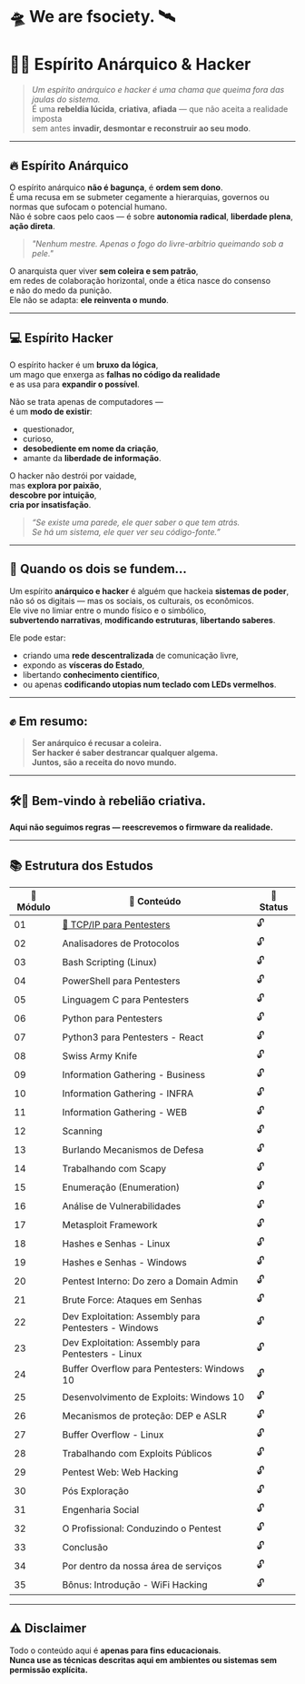 # 🛸 We are fsociety. 🛰️

# 🧠🔥 Espírito Anárquico & Hacker

> *Um espírito anárquico e hacker é uma chama que queima fora das jaulas do sistema.*  
> É uma **rebeldia lúcida**, **criativa**, **afiada** — que não aceita a realidade imposta  
> sem antes **invadir, desmontar e reconstruir ao seu modo**.

---

## 🔥 Espírito Anárquico

O espírito anárquico **não é bagunça**, é **ordem sem dono**.  
É uma recusa em se submeter cegamente a hierarquias, governos ou normas que sufocam o potencial humano.  
Não é sobre caos pelo caos — é sobre **autonomia radical**, **liberdade plena**, **ação direta**.

> *"Nenhum mestre. Apenas o fogo do livre-arbítrio queimando sob a pele."*

O anarquista quer viver **sem coleira e sem patrão**,  
em redes de colaboração horizontal, onde a ética nasce do consenso  
e não do medo da punição.  
Ele não se adapta: **ele reinventa o mundo**.

---

## 💻 Espírito Hacker

O espírito hacker é um **bruxo da lógica**,  
um mago que enxerga as **falhas no código da realidade**  
e as usa para **expandir o possível**.

Não se trata apenas de computadores —  
é um **modo de existir**:

- questionador,  
- curioso,  
- **desobediente em nome da criação**,  
- amante da **liberdade de informação**.

O hacker não destrói por vaidade,  
mas **explora por paixão**,  
**descobre por intuição**,  
**cria por insatisfação**.

> *“Se existe uma parede, ele quer saber o que tem atrás.  
> Se há um sistema, ele quer ver seu código-fonte.”*

---

## 🧬 Quando os dois se fundem…

Um espírito **anárquico e hacker** é alguém que hackeia **sistemas de poder**,  
não só os digitais — mas os sociais, os culturais, os econômicos.  
Ele vive no limiar entre o mundo físico e o simbólico,  
**subvertendo narrativas**, **modificando estruturas**, **libertando saberes**.

Ele pode estar:

- criando uma **rede descentralizada** de comunicação livre,  
- expondo as **vísceras do Estado**,  
- libertando **conhecimento científico**,  
- ou apenas **codificando utopias num teclado com LEDs vermelhos**.

---

## ✊ Em resumo:

> **Ser anárquico é recusar a coleira.**  
> **Ser hacker é saber destrancar qualquer algema.**  
> **Juntos, são a receita do novo mundo.**

---

## 🛠️🌌 Bem-vindo à rebelião criativa.

**Aqui não seguimos regras — reescrevemos o firmware da realidade.**

---

## 📚 Estrutura dos Estudos

| 🔢 Módulo | 📂 Conteúdo | 📌 Status |
|------|---------|--------|
| 01 | [📎 TCP/IP para Pentesters](./tcp_ip_para_pentesters/README.md) | 🔓 |
| 02 | Analisadores de Protocolos | 🔓 |
| 03 | Bash Scripting (Linux) | 🔓 |
| 04 | PowerShell para Pentesters | 🔓 |
| 05 | Linguagem C para Pentesters | 🔓 |
| 06 | Python para Pentesters | 🔓 |
| 07 | Python3 para Pentesters - React | 🔓 |
| 08 | Swiss Army Knife | 🔓 |
| 09 | Information Gathering - Business | 🔓 |
| 10 | Information Gathering - INFRA | 🔓 |
| 11 | Information Gathering - WEB | 🔓 |
| 12 | Scanning | 🔓 |
| 13 | Burlando Mecanismos de Defesa | 🔓 |
| 14 | Trabalhando com Scapy | 🔓 |
| 15 | Enumeração (Enumeration) | 🔓 |
| 16 | Análise de Vulnerabilidades | 🔓 |
| 17 | Metasploit Framework | 🔓 |
| 18 | Hashes e Senhas - Linux | 🔓 |
| 19 | Hashes e Senhas - Windows | 🔓 |
| 20 | Pentest Interno: Do zero a Domain Admin | 🔓 |
| 21 | Brute Force: Ataques em Senhas | 🔓 |
| 22 | Dev Exploitation: Assembly para Pentesters - Windows | 🔓 |
| 23 | Dev Exploitation: Assembly para Pentesters - Linux | 🔓 |
| 24 | Buffer Overflow para Pentesters: Windows 10 | 🔓 |
| 25 | Desenvolvimento de Exploits: Windows 10 | 🔓 |
| 26 | Mecanismos de proteção: DEP e ASLR | 🔓 |
| 27 | Buffer Overflow - Linux | 🔓 |
| 28 | Trabalhando com Exploits Públicos | 🔓 |
| 29 | Pentest Web: Web Hacking | 🔓 |
| 30 | Pós Exploração | 🔓 |
| 31 | Engenharia Social | 🔓 |
| 32 | O Profissional: Conduzindo o Pentest | 🔓 |
| 33 | Conclusão | 🔓 |
| 34 | Por dentro da nossa área de serviços | 🔓 |
| 35 | Bônus: Introdução - WiFi Hacking | 🔓 |

---

## ⚠️ Disclaimer

Todo o conteúdo aqui é **apenas para fins educacionais**.  
**Nunca use as técnicas descritas aqui em ambientes ou sistemas sem permissão explícita.**
